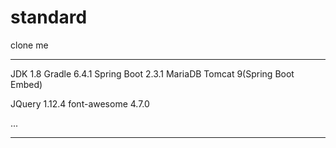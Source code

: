 # standard

clone me

---
JDK 1.8
Gradle 6.4.1
Spring Boot 2.3.1
MariaDB
Tomcat 9(Spring Boot Embed)

JQuery 1.12.4
font-awesome 4.7.0

...

---
